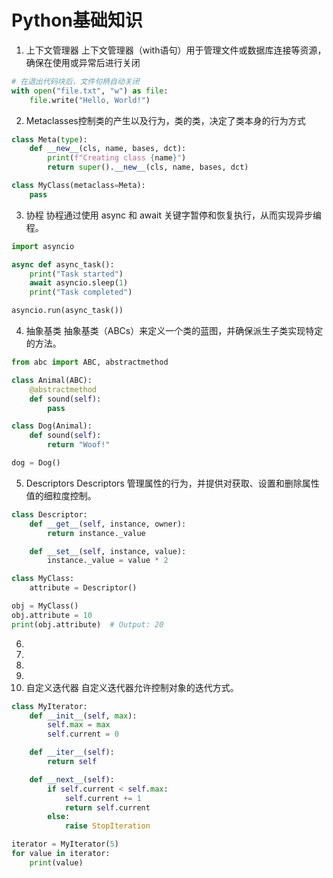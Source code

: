 # Python基础知识
1. 上下文管理器
上下文管理器（with语句）用于管理文件或数据库连接等资源，确保在使用或异常后进行关闭

```python
# 在退出代码块后，文件句柄自动关闭
with open("file.txt", "w") as file:
    file.write("Hello, World!")
```

2. Metaclasses控制类的产生以及行为，类的类，决定了类本身的行为方式


```python
class Meta(type):
    def __new__(cls, name, bases, dct):
        print(f"Creating class {name}")
        return super().__new__(cls, name, bases, dct)

class MyClass(metaclass=Meta):
    pass
```

3. 协程
协程通过使用 async 和 await 关键字暂停和恢复执行，从而实现异步编程。
```python
import asyncio

async def async_task():
    print("Task started")
    await asyncio.sleep(1)
    print("Task completed")

asyncio.run(async_task())
```

4. 抽象基类 
抽象基类（ABCs）来定义一个类的蓝图，并确保派生子类实现特定的方法。
```python
from abc import ABC, abstractmethod

class Animal(ABC):
    @abstractmethod
    def sound(self):
        pass

class Dog(Animal):
    def sound(self):
        return "Woof!"

dog = Dog()
```

5. Descriptors
Descriptors 管理属性的行为，并提供对获取、设置和删除属性值的细粒度控制。
```python
class Descriptor:
    def __get__(self, instance, owner):
        return instance._value

    def __set__(self, instance, value):
        instance._value = value * 2

class MyClass:
    attribute = Descriptor()

obj = MyClass()
obj.attribute = 10
print(obj.attribute)  # Output: 20
```
6.
7.
8.
9.
10. 自定义迭代器
自定义迭代器允许控制对象的迭代方式。
```python
class MyIterator:
    def __init__(self, max):
        self.max = max
        self.current = 0

    def __iter__(self):
        return self

    def __next__(self):
        if self.current < self.max:
            self.current += 1
            return self.current
        else:
            raise StopIteration

iterator = MyIterator(5)
for value in iterator:
    print(value)
```

